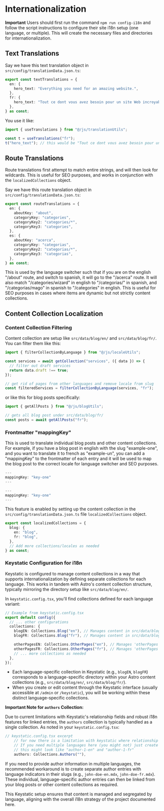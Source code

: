 # Internationalization

**Important** Users should first run the command `npm run config-i18n` and follow the script instructions to configure their site i18n setup (one language, or multiple). This will create the necessary files and directories for internationalization.

## Text Translations

Say we have this text translation object in `src/config/translationData.json.ts`:

```ts title="src/config/translationData.json.ts"
export const textTranslations = {
  en: {
    hero_text: "Everything you need for an amazing website.",
  },
  fr: {
    hero_text: "Tout ce dont vous avez besoin pour un site Web incroyable.",
  },
} as const;
```

You use it like:

```ts
import { useTranslations } from "@/js/translationUtils";

const t = useTranslations("fr");
t("hero_text"); // this would be "Tout ce dont vous avez besoin pour un site Web incroyable."
```

## Route Translations

Route translations first attempt to match entire strings, and will then look for
wildcards. This is useful for SEO purposes, and works in conjunction with the
`localizedCollections` object.

Say we have this route translation object in `src/config/translationData.json.ts`:

```ts title="src/config/translationData.json.ts"
export const routeTranslations = {
  en: {
    aboutKey: "about",
    categoryKey: "categories",
    categoryKey2: "categories/*",
    categoryKey3: "categories",
  },
  es: {
    aboutKey: "acerca",
    categoryKey: "categorias",
    categoryKey2: "categorias/*",
    categoryKey3: "categorias",
  },
} as const;
```

This is used by the language switcher such that if you are on the english "/about" route, and switch to spanish, it will go to the "/acerca" route. It will also match "/categories/wizard" in english to "/categorias/" in spanish, and "/categorias/mago" in spanish to "/categories" in english. This is useful for SEO purposes in cases where items are dynamic but not strictly content collections.

## Content Collection Localization

### Content Collection Filtering

Content collection are setup like `src/data/blog/en/` and `src/data/blog/fr/`. You can filter them
like this:

```ts
import { filterCollectionByLanguage } from "@/js/localeUtils";

const services = await getCollection("services", ({ data }) => {
  // filter out draft services
  return data.draft !== true;
});

// get rid of pages from other languages and remove locale from slug
const filteredServices = filterCollectionByLanguage(services, "fr");
```

or like this for blog posts specifically:

```ts
import { getAllPosts } from "@/js/blogUtils";

// gets all blog post under src/data/blog/fr/
const posts = await getAllPosts("fr");
```

### Frontmatter "mappingKey"

<Badge class="mr-1" text="New" variant="info" size="md" /> This is used to
translate individual blog posts and other content collections. For example, if
you have a blog post in english with the slug "example-one", and you want to
translate it to french as "example-un", you can add a "mappingKey" to the
frontmatter of each entry and it will be used to map the blog post to the
correct locale for language switcher and SEO purposes.

```ts title="src/data/blog/en/example-one.mdx"
---
mappingKey: "key-one"
---
```

```ts title="src/data/blog/fr/example-un.mdx"
---
mappingKey: "key-one"
---
```

This feature is enabled by setting up the content collection in the `src/config/translationData.json.ts` file `localizedCollections` object.

```ts title="src/config/translationData.json.ts"
export const localizedCollections = {
  blog: {
    en: "blog",
    fr: "blog",
  },
  // Add more collections/locales as needed
} as const;
```

### Keystatic Configuration for i18n

Keystatic is configured to manage content collections in a way that supports internationalization by defining separate collections for each language. This works in tandem with Astro's content collection structure, typically mirroring the directory setup like `src/data/blog/en/`.

In `keystatic.config.tsx`, you'll find collections defined for each language variant:

```ts
// Example from keystatic.config.tsx
export default config({
  // ... other configurations
  collections: {
    blogEN: Collections.Blog("en"), // Manages content in src/data/blog/en/
    blogFR: Collections.Blog("fr"), // Manages content in src/data/blog/fr/

    otherPagesEN: Collections.OtherPages("en"), // Manages 'otherPages' in English (e.g., src/data/other-pages/en/)
    otherPagesFR: Collections.OtherPages("fr"), // Manages 'otherPages' in French (e.g., src/data/other-pages/fr/)
    // ... more collections as needed
  },
});
```

- Each language-specific collection in Keystatic (e.g., `blogEN`, `blogFR`) corresponds to a language-specific directory within your Astro content collections (e.g., `src/data/blog/en/`, `src/data/blog/fr/`).
- When you create or edit content through the Keystatic interface (usually accessible at `/admin` or `/keystatic`), you will be working within these distinct language-specific collections.

**Important Note for `authors` Collection:**

Due to current limitations with Keystatic's relationship fields and robust i18n features for linked entries, the `authors` collection is typically handled as a single collection. As noted in your `keystatic.config.tsx`:

```ts
// keystatic.config.tsx excerpt
    // for now there is a limitation with keystatic where relationship fields don't work well with i18n features
    // If you need multiple languages here (you might not) just create multiple variants of the same author
    // this might look like "author-1-en" and "author-1-fr"
    authors: Collections.Authors(""),
```

If you need to provide author information in multiple languages, the recommended workaround is to create separate author entries with language indicators in their slugs (e.g., `john-doe-en.mdx`, `john-doe-fr.mdx`). These individual, language-specific author entries can then be linked from your blog posts or other content collections as required.

This Keystatic setup ensures that content is managed and segregated by language, aligning with the overall i18n strategy of the project documented here.
